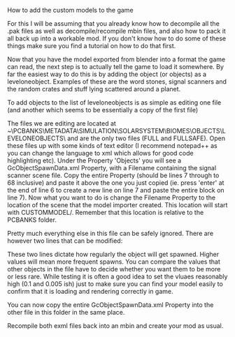 How to add the custom models to the game

For this I will be assuming that you already know how to decompile all the .pak files as well as decompile/recompile mbin files, and also how to pack it all back up into a workable mod. If you don't know how to do some of these things make sure you find a tutorial on how to do that first.

Now that you have the model exported from blender into a format the game can read, the next step is to actually tell the game to load it somewhere.
By far the easiest way to do this is by adding the object (or objects) as a leveloneobject. Examples of these are the word stones, signal scanners and the random crates and stuff lying scattered around a planet.

To add objects to the list of leveloneobjects is as simple as editing one file (and another which seems to be essentially a copy of the first file)

The files we are editing are located at ~\PCBANKS\METADATA\SIMULATION\SOLARSYSTEM\BIOMES\OBJECTS\LEVELONEOBJECTS\ and are the only two files (FULL and FULLSAFE).
Open these files up with some kinds of text editor (I recommend notepad++ as you can change the language to xml which allows for good code highlighting etc).
Under the Property 'Objects' you will see a GcObjectSpawnData.xml Property, with a Filename containing the signal scanner scene file. Copy the entire Property (should be lines 7 through to 68 inclusive) and paste it above the one you just copied (ie. press 'enter' at the end of line 6 to create a new line on line 7 and paste the entire block on line 7).
Now what you want to do is change the Filename Property to the location of the scene that the model importer created. This location will start with CUSTOMMODEL/. Remember that this location is relative to the PCBANKS folder.

Pretty much everything else in this file can be safely ignored. There are however two lines that can be modified:
<Property name="PlacementCoverage" value="0.1" />
<Property name="PlacementFlatDensity" value="0.0001" />

These two lines dictate how regularly the object will get spawned. Higher values will mean more frequent spawns. You can compare the values that other objects in the file have to decide whether you want them to be more or less rare. While testing it is often a good idea to set the vluaes reasonably high (0.1 and 0.005 ish) just to make sure you can find your model easily to confirm that it is loading and rendering correctly in game.

You can now copy the entire GcObjectSpawnData.xml Property into the other file in this folder in the same place.

Recompile both exml files back into an mbin and create your mod as usual.